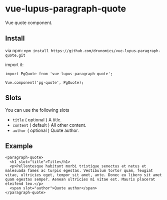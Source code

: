 # vue-lupus-paragraph-quote
Vue quote component.



## Install

via npm:
`npm install https://github.com/drunomics/vue-lupus-paragraph-quote.git`


import it:

```
import PgQuote from 'vue-lupus-paragraph-quote';

Vue.component('pg-quote', PgQuote);
```

## Slots
You can use the following slots

- `title` ( optional )
  A title.
- `content` ( default )
  All other content.
- `author` ( optional )
  Quote author.

## Example
```
<paragraph-quote>
  <h1 slot="title">Title</h1>
  <p>Pellentesque habitant morbi tristique senectus et netus et malesuada fames ac turpis egestas. Vestibulum tortor quam, feugiat vitae, ultricies eget, tempor sit amet, ante. Donec eu libero sit amet quam egestas semper. Aenean ultricies mi vitae est. Mauris placerat eleifend leo.</p>
  <span slot="author">Quote author</span>
</paragraph-quote>
```
